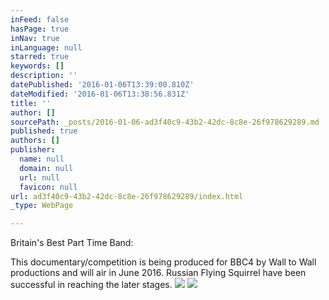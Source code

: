 ```yaml
---
inFeed: false
hasPage: true
inNav: true
inLanguage: null
starred: true
keywords: []
description: ''
datePublished: '2016-01-06T13:39:00.810Z'
dateModified: '2016-01-06T13:38:56.831Z'
title: ''
author: []
sourcePath: _posts/2016-01-06-ad3f40c9-43b2-42dc-8c8e-26f978629289.md
published: true
authors: []
publisher:
  name: null
  domain: null
  url: null
  favicon: null
url: ad3f40c9-43b2-42dc-8c8e-26f978629289/index.html
_type: WebPage

---
```

Britain's Best Part Time Band:

This documentary/competition is being produced for BBC4 by Wall to Wall productions and will air in June 2016\. Russian Flying Squirrel have been successful in reaching the later stages.
![](https://the-grid-user-content.s3-us-west-2.amazonaws.com/45a587b7-7244-49f9-a4b3-bdc71bedfc1b.jpg)
![](https://the-grid-user-content.s3-us-west-2.amazonaws.com/d85895f7-85e4-40de-99f1-2cb673b5b67b.jpg)